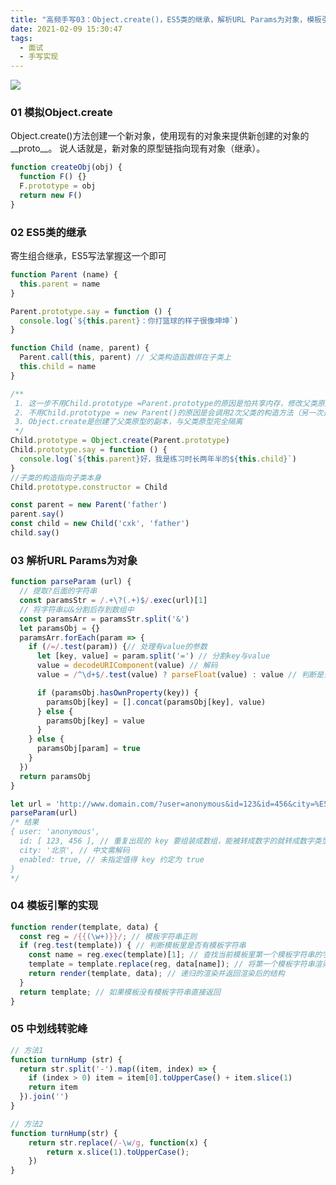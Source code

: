 ```yaml
---
title: "高频手写03：Object.create()，ES5类的继承，解析URL Params为对象，模板引擎的实现"
date: 2021-02-09 15:30:47
tags:
  - 面试
  - 手写实现
---
```


<!--banner-pic|sticker|content-img|content-img-half-->

<img class="banner-pic" src="http://oss.slybootslion.com/blog/vm76op.jpg?x-oss-process=image/auto-orient,1/quality,q_80/watermark,text_c2x5Ym9vdHNsaW9u,color_ffffff,size_40,shadow_70,t_74,x_10,y_10"/>

### 01 模拟Object.create

Object.create()方法创建一个新对象，使用现有的对象来提供新创建的对象的__proto__。
说人话就是，新对象的原型链指向现有对象（继承）。

```js
function createObj(obj) {
  function F() {}
  F.prototype = obj
  return new F()
}
```

### 02 ES5类的继承

寄生组合继承，ES5写法掌握这一个即可

```js
function Parent (name) {
  this.parent = name
}

Parent.prototype.say = function () {
  console.log(`${this.parent}：你打篮球的样子很像坤坤`)
}

function Child (name, parent) {
  Parent.call(this, parent) // 父类构造函数绑在子类上
  this.child = name
}

/**
 1. 这一步不用Child.prototype =Parent.prototype的原因是怕共享内存，修改父类原型对象就会影响子类
 2. 不用Child.prototype = new Parent()的原因是会调用2次父类的构造方法（另一次是call），会存在一份多余的父类实例属性
 3. Object.create是创建了父类原型的副本，与父类原型完全隔离
 */
Child.prototype = Object.create(Parent.prototype)
Child.prototype.say = function () {
  console.log(`${this.parent}好，我是练习时长两年半的${this.child}`)
}
//子类的构造指向子类本身
Child.prototype.constructor = Child

const parent = new Parent('father')
parent.say()
const child = new Child('cxk', 'father')
child.say()
```

### 03 解析URL Params为对象

```js
function parseParam (url) {
  // 提取?后面的字符串
  const paramsStr = /.+\?(.+)$/.exec(url)[1]
  // 将字符串以&分割后存到数组中
  const paramsArr = paramsStr.split('&')
  let paramsObj = {}
  paramsArr.forEach(param => {
    if (/=/.test(param)) {// 处理有value的参数
      let [key, value] = param.split('=') // 分割key与value
      value = decodeURIComponent(value) // 解码
      value = /^\d+$/.test(value) ? parseFloat(value) : value // 判断是否转为数字

      if (paramsObj.hasOwnProperty(key)) {
        paramsObj[key] = [].concat(paramsObj[key], value)
      } else {
        paramsObj[key] = value
      }
    } else {
      paramsObj[param] = true
    }
  })
  return paramsObj
}

let url = 'http://www.domain.com/?user=anonymous&id=123&id=456&city=%E5%8C%97%E4%BA%AC&enabled';
parseParam(url)
/* 结果
{ user: 'anonymous',
  id: [ 123, 456 ], // 重复出现的 key 要组装成数组，能被转成数字的就转成数字类型
  city: '北京', // 中文需解码
  enabled: true, // 未指定值得 key 约定为 true
}
*/
```

### 04 模板引擎的实现

```js
function render(template, data) {
  const reg = /{{(\w+)}}/; // 模板字符串正则
  if (reg.test(template)) { // 判断模板里是否有模板字符串
    const name = reg.exec(template)[1]; // 查找当前模板里第一个模板字符串的字段
    template = template.replace(reg, data[name]); // 将第一个模板字符串渲染
    return render(template, data); // 递归的渲染并返回渲染后的结构
  }
  return template; // 如果模板没有模板字符串直接返回
}
```

### 05 中划线转驼峰

```js
// 方法1
function turnHump (str) {
  return str.split('-').map((item, index) => {
    if (index > 0) item = item[0].toUpperCase() + item.slice(1)
    return item
  }).join('')
}

// 方法2
function turnHump(str) {
    return str.replace(/-\w/g, function(x) {
        return x.slice(1).toUpperCase();
    })
}
```

<!-- more -->
